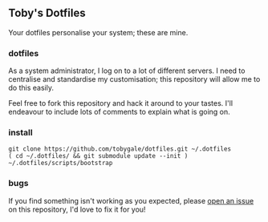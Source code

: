 ## Toby's Dotfiles ##
Your dotfiles personalise your system; these are mine.

### dotfiles ###
As a system administrator, I log on to a lot of different servers.  I need to centralise and standardise my customisation; this repository will allow me to do this easily.

Feel free to fork this repository and hack it around to your tastes.  I'll endeavour to include lots of comments to explain what is going on.

### install ###
	git clone https://github.com/tobygale/dotfiles.git ~/.dotfiles
	( cd ~/.dotfiles/ && git submodule update --init )
	~/.dotfiles/scripts/bootstrap

### bugs ###
If you find something isn't working as you expected, please [open an issue](https://github.com/tobygale/dotfiles/issues) on this repository, I'd love to fix it for you!
